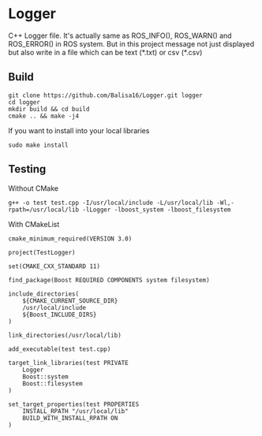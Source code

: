 # Logger

C++ Logger file. It's actually same as ROS_INFO(), ROS_WARN() and ROS_ERROR() in ROS system. But in this project message not just displayed but also write in a file which can be text (\*.txt) or csv (\*.csv)

## Build
```
git clone https://github.com/Balisa16/Logger.git logger
cd logger
mkdir build && cd build
cmake .. && make -j4
```
If you want to install into your local libraries
```
sudo make install
```

## Testing
Without CMake
```
g++ -o test test.cpp -I/usr/local/include -L/usr/local/lib -Wl,-rpath=/usr/local/lib -lLogger -lboost_system -lboost_filesystem
```
With CMakeList
```
cmake_minimum_required(VERSION 3.0)

project(TestLogger)

set(CMAKE_CXX_STANDARD 11)

find_package(Boost REQUIRED COMPONENTS system filesystem)

include_directories(
    ${CMAKE_CURRENT_SOURCE_DIR}
    /usr/local/include
    ${Boost_INCLUDE_DIRS}
)

link_directories(/usr/local/lib)

add_executable(test test.cpp)

target_link_libraries(test PRIVATE 
    Logger
    Boost::system
    Boost::filesystem
)

set_target_properties(test PROPERTIES 
    INSTALL_RPATH "/usr/local/lib"
    BUILD_WITH_INSTALL_RPATH ON
)

```